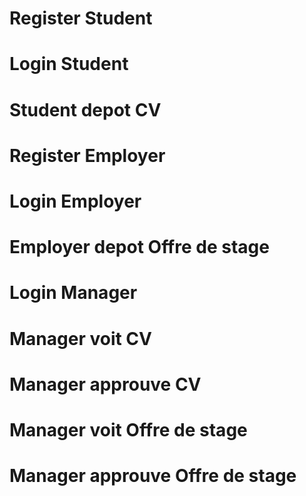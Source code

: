 # Register Student

# Login Student
# Student depot CV


# Register Employer

# Login Employer
# Employer depot Offre de stage


# Login Manager
# Manager voit CV
# Manager approuve CV
# Manager voit Offre de stage
# Manager approuve Offre de stage
